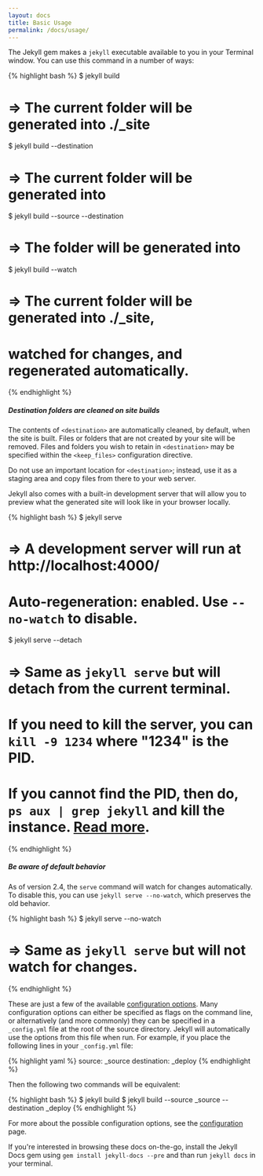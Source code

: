 ```yaml
---
layout: docs
title: Basic Usage
permalink: /docs/usage/
---
```


The Jekyll gem makes a `jekyll` executable available to you in your Terminal
window. You can use this command in a number of ways:

{% highlight bash %}
$ jekyll build
# => The current folder will be generated into ./_site

$ jekyll build --destination <destination>
# => The current folder will be generated into <destination>

$ jekyll build --source <source> --destination <destination>
# => The <source> folder will be generated into <destination>

$ jekyll build --watch
# => The current folder will be generated into ./_site,
#    watched for changes, and regenerated automatically.
{% endhighlight %}

<div class="note warning">
  <h5>Destination folders are cleaned on site builds</h5>
  <p>
    The contents of <code>&lt;destination&gt;</code> are automatically
    cleaned, by default, when the site is built. Files or folders that are not
    created by your site will be removed. Files and folders you wish to retain
    in <code>&lt;destination&gt;</code> may be specified within the <code>&lt;keep_files&gt;</code>
    configuration directive.
  </p>
  <p>
    Do not use an important location for <code>&lt;destination&gt;</code>;
    instead, use it as a staging area and copy files from there to your web server.
  </p>
</div>

Jekyll also comes with a built-in development server that will allow you to
preview what the generated site will look like in your browser locally.

{% highlight bash %}
$ jekyll serve
# => A development server will run at http://localhost:4000/
# Auto-regeneration: enabled. Use `--no-watch` to disable.

$ jekyll serve --detach
# => Same as `jekyll serve` but will detach from the current terminal.
#    If you need to kill the server, you can `kill -9 1234` where "1234" is the PID.
#    If you cannot find the PID, then do, `ps aux | grep jekyll` and kill the instance. [Read more](http://unixhelp.ed.ac.uk/shell/jobz5.html).
{% endhighlight %}

<div class="note info">
  <h5>Be aware of default behavior</h5>
  <p>
    As of version 2.4, the <code>serve</code> command will watch for changes automatically. To disable this, you can use <code>jekyll serve --no-watch</code>, which preserves the old behavior.
  </p>
</div>

{% highlight bash %}
$ jekyll serve --no-watch
# => Same as `jekyll serve` but will not watch for changes.
{% endhighlight %}

These are just a few of the available [configuration options](../configuration/).
Many configuration options can either be specified as flags on the command line,
or alternatively (and more commonly) they can be specified in a `_config.yml`
file at the root of the source directory. Jekyll will automatically use the
options from this file when run. For example, if you place the following lines
in your `_config.yml` file:

{% highlight yaml %}
source:      _source
destination: _deploy
{% endhighlight %}

Then the following two commands will be equivalent:

{% highlight bash %}
$ jekyll build
$ jekyll build --source _source --destination _deploy
{% endhighlight %}

For more about the possible configuration options, see the
[configuration](../configuration/) page.

If you're interested in browsing these docs on-the-go, install the
Jekyll Docs gem using `gem install jekyll-docs --pre` and than run `jekyll docs` in your terminal.
